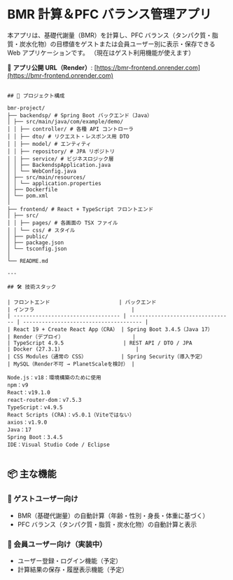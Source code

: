 # BMR 計算＆PFC バランス管理アプリ

本アプリは、基礎代謝量（BMR）を計算し、PFC バランス（タンパク質・脂質・炭水化物）の目標値をゲストまたは会員ユーザー別に表示・保存できる Web アプリケーションです。
（現在はゲスト利用機能が使えます）

🔗 **アプリ公開 URL（Render）**: [https://bmr-frontend.onrender.com](https://bmr-frontend.onrender.com)

```

## 📁 プロジェクト構成

bmr-project/
├── backendsp/ # Spring Boot バックエンド（Java）
│ ├── src/main/java/com/example/demo/
│ │ ├── controller/ # 各種 API コントローラ
│ │ ├── dto/ # リクエスト・レスポンス用 DTO
│ │ ├── model/ # エンティティ
│ │ ├── repository/ # JPA リポジトリ
│ │ ├── service/ # ビジネスロジック層
│ │ ├── BackendspApplication.java
│ │ └── WebConfig.java
│ ├── src/main/resources/
│ │ └── application.properties
│ ├── Dockerfile
│ └── pom.xml
│
├── frontend/ # React + TypeScript フロントエンド
│ ├── src/
│ │ ├── pages/ # 各画面の TSX ファイル
│ │ └── css/ # スタイル
│ ├── public/
│ ├── package.json
│ └── tsconfig.json
│
└── README.md

---

## 🛠 技術スタック

| フロントエンド                      | バックエンド                        | インフラ                               |
| ---------------------------------- | --------------------------------- | -------------------------------------- |
| React 19 + Create React App（CRA） | Spring Boot 3.4.5（Java 17）       | Render（デプロイ）                      |
| TypeScript 4.9.5                   | REST API / DTO / JPA              | Docker (27.3.1)                        |
| CSS Modules（通常の CSS）           | Spring Security（導入予定）        | MySQL（Render不可 → PlanetScaleを検討） |

Node.js：v18：環境構築のために使用
npm：v9
React：v19.1.0
react-router-dom：v7.5.3
TypeScript：v4.9.5
React Scripts (CRA)：v5.0.1（Viteではない）
axios：v1.9.0
Java：17
Spring Boot：3.4.5
IDE：Visual Studio Code / Eclipse


```

## 📦 主な機能

### 👤 ゲストユーザー向け
- BMR（基礎代謝量）の自動計算（年齢・性別・身長・体重に基づく）
- PFC バランス（タンパク質・脂質・炭水化物）の自動計算と表示

### 🔐 会員ユーザー向け（実装中）
- ユーザー登録・ログイン機能（予定）
- 計算結果の保存・履歴表示機能（予定）
